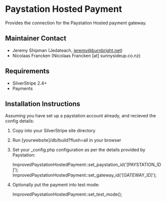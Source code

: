 # Paystation Hosted Payment

Provides the connection for the Paystation Hosted payment gateway.
    
## Maintainer Contact   

 * Jeremy Shipman (Jedateach, <jeremy@burnbright.net>)
 * Nicolaas Francken (Nicolaas Francken [at] sunnysideup.co.nz)

## Requirements

 * SilverStripe 2.4+
 * Payments

## Installation Instructions

Assuming you have set up a paystation account already, and recieved the config details:

 1. Copy into your SilverStripe site directory
 2. Run [yourwebsite]/db/build?flush=all in your browser
 3. Set your _config.php configuration as per the details provided by Paystation:
 
 	ImprovedPaystationHostedPayment::set_paystation_id('[PAYSTATION_ID]');
	ImprovedPaystationHostedPayment::set_gateway_id('[GATEWAY_ID]');

 4. Optionally put the payment into test mode:	

	ImprovedPaystationHostedPayment::set_test_mode();